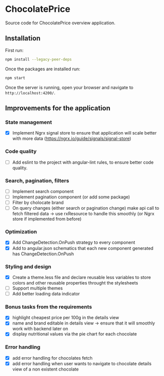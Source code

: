 # ChocolatePrice

Source code for ChocolatePrice overview application.

## Installation

First run:

```bash
npm install --legacy-peer-deps
```

Once the packages are installed run:

```bash
npm start
```

Once the server is running, open your browser and navigate to `http://localhost:4200/`.

## Improvements for the application

### State management

- [x] Implement Ngrx signal store to ensure that application will scale better with more data (https://ngrx.io/guide/signals/signal-store)

### Code quality

- [ ] Add eslint to the project with angular-lint rules, to ensure better code quality.

### Search, pagination, filters

- [ ] Implement search component
- [ ] Implement pagination component (or add some package)
- [ ] Filter by cholocate brand
- [ ] On query changes (either search or pagination change) make api call to fetch filtered data -> use rxResource to handle this smoothly (or Ngrx store if implemented from before)

### Optimization

- [x] Add ChangeDetection.OnPush strategy to every component
- [x] Add to angular.json schematics that each new component generated has ChangeDetection.OnPush

### Styling and design

- [x] Create a theme.less file and declare reusable less variables to store colors and other reusable properties throught the stylesheets
- [ ] Support multiple themes
- [ ] Add better loading data indicator

### Bonus tasks from the requirements

- [x] highlight cheapest price per 100g in the details view
- [x] name and brand editable in details view -> ensure that it will smoothly work with backend later on
- [x] display nutritional values via the pie chart for each chocolate

### Error handling

- [x] add error handling for chocolates fetch
- [x] add error handling when user wants to navigate to chocolate details view of a non existent chocolate
